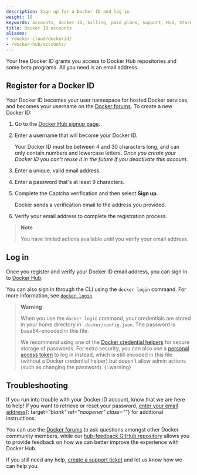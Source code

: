 ```yaml
---
description: Sign up for a Docker ID and log in
weight: 10
keywords: accounts, docker ID, billing, paid plans, support, Hub, Store, Forums, knowledge base, beta access, email, activation, verification
title: Docker ID accounts
aliases:
- /docker-cloud/dockerid/
- /docker-hub/accounts/
---
```


Your free Docker ID grants you access to Docker Hub repositories and some beta programs. All you need is an email address.

## Register for a Docker ID

Your Docker ID becomes your user namespace for hosted Docker services, and becomes your username on the [Docker forums](https://forums.docker.com/). To create a new Docker ID:

1. Go to the [Docker Hub signup page](https://hub.docker.com/signup/).

2. Enter a username that will become your Docker ID.

    Your Docker ID must be between 4 and 30 characters long, and can only contain numbers and lowercase letters. *Once you create your Docker ID you can't reuse it in the future if you deactivate this account*.

3. Enter a unique, valid email address.

4. Enter a password that's at least 9 characters.

5. Complete the Captcha verification and then select **Sign up**.

   Docker sends a verification email to the address you provided.

6. Verify your email address to complete the registration process.

> **Note**
>
> You have limited actions available until you verify your email address.

## Log in

Once you register and verify your Docker ID email address, you can sign in to [Docker Hub](https://hub.docker.com).

You can also sign in through the CLI using the `docker login` command. For more information, see [`docker login`](../engine/reference/commandline/login.md).

> **Warning**
>
> When you use the `docker login` command, your credentials are
stored in your home directory in `.docker/config.json`. The password is base64-encoded in this file.
>
> We recommend using one of the [Docker credential helpers](https://github.com/docker/docker-credential-helpers) for secure storage of passwords. For extra security, you can also use a [personal access token](../docker-hub/access-tokens.md) to log in instead, which is still encoded in this file (without a Docker credential helper) but doesn't allow admin actions (such as changing the password).
{:.warning}

## Troubleshooting

If you run into trouble with your Docker ID account, know that we are here to help! If you want to retrieve or reset your password, [enter your email address](https://id.docker.com/reset-password/){: target="_blank" rel="noopener" class="_"} for additional instructions.

You can use the [Docker forums](https://forums.docker.com/) to ask questions amongst other Docker community members, while our [hub-feedback GitHub repository](https://github.com/docker/hub-feedback) allows you to provide feedback on how we can better improve the experience with Docker Hub.

If you still need any help, [create a support ticket](https://hub.docker.com/support/contact/) and let us know how we can help you.

